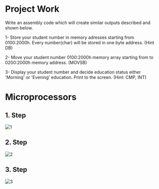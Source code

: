 
# Project Work

Write an assembly code which will create similar outputs described and shown below.

1- Store your student number in memory adresses starting from 0100:2000h. Every number(char) will be stored in one byte address. (Hint DB)  

2- Move your student number 0100:2000h memory array starting from to 0200:2000h memory address. (MOVSB)  

3- Display your student number and decide education status either 'Morning' or 'Evening' education. Print to the screen. (Hint: CMP, INT)  

#  Microprocessors 
## 1. Step

![1](https://github.com/CEN-214-Microprocessors-Lab/final-ibrahimgcm/assets/68804273/7cb046c0-5483-42e8-aa42-86c265cfed8c)

## 2. Step

![2](https://github.com/CEN-214-Microprocessors-Lab/final-ibrahimgcm/assets/68804273/bd53160f-3538-4c80-8970-5d3e43e7be29)

## 3. Step

![3](https://github.com/CEN-214-Microprocessors-Lab/final-ibrahimgcm/assets/68804273/992cc359-cbc4-409d-96a3-98f35f555d2f)


